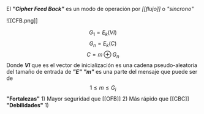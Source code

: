 El ***"Cipher Feed Back"*** es un modo de operación por *[[flujo]]* o *"sincrono"*

![[CFB.png]]

$$
G_1=E_k(VI)
$$
$$
G_n=E_k(C)
$$
$$
C=m \oplus G_n
$$
Donde ***VI*** que es el vector de inicialización es una cadena pseudo-aleatoria del tamaño de entrada de ***"E"***
***"m"*** es una parte del mensaje que puede ser de 
$$1 \leq m \leq G_i $$
**"Fortalezas"**
	1) Mayor seguridad que [[OFB]]
	2) Más rápido que [[CBC]]
**"Debilidades"**
	1) 